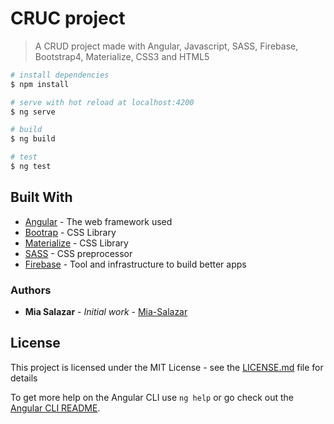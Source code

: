 # CRUC project

> A CRUD project made with Angular, Javascript, SASS, Firebase, Bootstrap4, Materialize, CSS3 and HTML5

``` bash
# install dependencies
$ npm install

# serve with hot reload at localhost:4200
$ ng serve

# build
$ ng build

# test
$ ng test

```

## Built With

* [Angular](https://github.com/angular//) - The web framework used
* [Bootrap](https://getbootstrap.com/) - CSS Library
* [Materialize](https://materializecss.com/) - CSS Library
* [SASS](https://sass-lang.com/) - CSS preprocessor
* [Firebase](https://firebase.google.com/) - Tool and infrastructure to build better apps

### Authors

* **Mia Salazar** - *Initial work* - [Mia-Salazar](https://github.com/Mia-Salazar)

## License

This project is licensed under the MIT License - see the [LICENSE.md](LICENSE.md) file for details

To get more help on the Angular CLI use `ng help` or go check out the [Angular CLI README](https://github.com/angular/angular-cli/blob/master/README.md).

